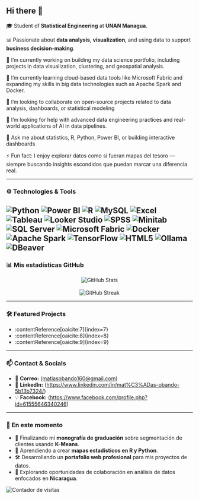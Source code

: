 ## Hi there 👋

🎓 Student of **Statistical Engineering** at **UNAN Managua**.  

📊 Passionate about **data analysis**, **visualization**, and using data to support **business decision-making**.

🔭 I’m currently working on building my data science portfolio, including projects in data visualization, clustering, and geospatial analysis.

🌱 I’m currently learning cloud-based data tools like Microsoft Fabric and expanding my skills in big data technologies such as Apache Spark and Docker.

👯 I’m looking to collaborate on open-source projects related to data analysis, dashboards, or statistical modeling

🤔 I’m looking for help with advanced data engineering practices and real-world applications of AI in data pipelines.

💬 Ask me about statistics, R, Python, Power BI, or building interactive dashboards

⚡ Fun fact: I enjoy explorar datos como si fueran mapas del tesoro — siempre buscando insights escondidos que puedan marcar una diferencia real.

---

### ⚙️ Technologies & Tools  

![Python](https://img.shields.io/badge/Python-3776AB?style=for-the-badge&logo=python&logoColor=white)
![Power BI](https://img.shields.io/badge/Power_BI-F2C811?style=for-the-badge&logo=power-bi&logoColor=white)
![R](https://img.shields.io/badge/R-276DC3?style=for-the-badge&logo=r&logoColor=white)
![MySQL](https://img.shields.io/badge/MySQL-005C84?style=for-the-badge&logo=mysql&logoColor=white)
![Excel](https://img.shields.io/badge/Excel-217346?style=for-the-badge&logo=microsoft-excel&logoColor=white)
![Tableau](https://img.shields.io/badge/Tableau-E97627?style=for-the-badge&logo=tableau&logoColor=white)
![Looker Studio](https://img.shields.io/badge/Looker_Studio-4285F4?style=for-the-badge&logo=looker&logoColor=white)
![SPSS](https://img.shields.io/badge/SPSS-054ADA?style=for-the-badge&logo=ibm&logoColor=white)
![Minitab](https://img.shields.io/badge/Minitab-00836F?style=for-the-badge&logo=minitab&logoColor=white)
![SQL Server](https://img.shields.io/badge/SQL_Server-CC2927?style=for-the-badge&logo=microsoftsqlserver&logoColor=white)
![Microsoft Fabric](https://img.shields.io/badge/Microsoft_Fabric-4B53BC?style=for-the-badge&logo=microsoft&logoColor=white)
![Docker](https://img.shields.io/badge/Docker-2496ED?style=for-the-badge&logo=docker&logoColor=white)
![Apache Spark](https://img.shields.io/badge/Apache_Spark-E25A1C?style=for-the-badge&logo=apachespark&logoColor=white)
![TensorFlow](https://img.shields.io/badge/TensorFlow-FF6F00?style=for-the-badge&logo=tensorflow&logoColor=white)
![HTML5](https://img.shields.io/badge/HTML5-E34F26?style=for-the-badge&logo=html5&logoColor=white)
![Ollama](https://img.shields.io/badge/Ollama-040D1F?style=for-the-badge&logo=ollama&logoColor=white)
![DBeaver](https://img.shields.io/badge/DBeaver-4EAA3A?style=for-the-badge&logo=dbeaver&logoColor=white)
---

### 📊 Mis estadísticas GitHub

<div align="center">
  <img src="https://github-readme-stats.vercel.app/api?username=Manshelly&show_icons=true&theme=radical" alt="GitHub Stats" />
  <br><br>
  <img src="https://github-readme-streak-stats.herokuapp.com?user=Manshelly&theme=radical&locale=es" alt="GitHub Streak" />
</div>

---

### 🛠️ Featured Projects  

- :contentReference[oaicite:7]{index=7}
- :contentReference[oaicite:8]{index=8}
- :contentReference[oaicite:9]{index=9}

---

### 📫 Contact & Socials  

- 📧 **Correo:** (matiasobando160@gmail.com)
- 💼 **LinkedIn:** (https://www.linkedin.com/in/mat%C3%ADas-obando-5b13b7324/)
- 💡 **Facebook:** (https://www.facebook.com/profile.php?id=61555646340246)

---

### 🚧 En este momento
- 📝 Finalizando mi **monografía de graduación** sobre segmentación de clientes usando **K-Means**.
- 🧭 Aprendiendo a crear **mapas estadísticos en R y Python**.
- 🛠️ Desarrollando un **portafolio web profesional** para mis proyectos de datos.
- 🧠 Explorando oportunidades de colaboración en análisis de datos enfocados en **Nicaragua**.



![Contador de visitas](https://profile-counter.glitch.me/Manshelly/count.svg)
